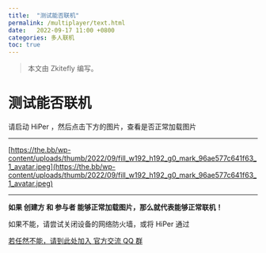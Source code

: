 ```yaml
---
title:  "测试能否联机"
permalink: /multiplayer/text.html
date:   2022-09-17 11:00 +0800
categories: 多人联机
toc: true
---
```


> 本文由 Zkitefly 编写。

# 测试能否联机

请启动 HiPer ，然后点击下方的图片，查看是否正常加载图片


------------------------
[https://the.bb/wp-content/uploads/thumb/2022/09/fill_w192_h192_g0_mark_96ae577c641f63_1_avatar.jpeg](https://the.bb/wp-content/uploads/thumb/2022/09/fill_w192_h192_g0_mark_96ae577c641f63_1_avatar.jpeg)

------------------------

**如果 创建方 和 参与者 能够正常加载图片，那么就代表能够正常联机！**

如果不能，请尝试关闭设备的网络防火墙，或将 HiPer 通过

[若任然不能，请到此处加入 官方交流 QQ 群](/multiplayer/feedback.html)